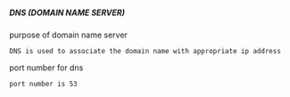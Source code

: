 ##### DNS (DOMAIN NAME SERVER)

purpose of domain name server

    DNS is used to associate the domain name with appropriate ip address
    
port number for dns

    port number is 53
    
 
